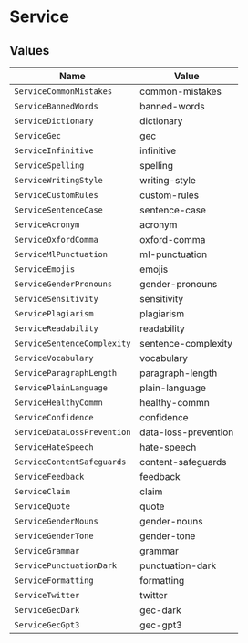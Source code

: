 # Service


## Values

| Name                        | Value                       |
| --------------------------- | --------------------------- |
| `ServiceCommonMistakes`     | common-mistakes             |
| `ServiceBannedWords`        | banned-words                |
| `ServiceDictionary`         | dictionary                  |
| `ServiceGec`                | gec                         |
| `ServiceInfinitive`         | infinitive                  |
| `ServiceSpelling`           | spelling                    |
| `ServiceWritingStyle`       | writing-style               |
| `ServiceCustomRules`        | custom-rules                |
| `ServiceSentenceCase`       | sentence-case               |
| `ServiceAcronym`            | acronym                     |
| `ServiceOxfordComma`        | oxford-comma                |
| `ServiceMlPunctuation`      | ml-punctuation              |
| `ServiceEmojis`             | emojis                      |
| `ServiceGenderPronouns`     | gender-pronouns             |
| `ServiceSensitivity`        | sensitivity                 |
| `ServicePlagiarism`         | plagiarism                  |
| `ServiceReadability`        | readability                 |
| `ServiceSentenceComplexity` | sentence-complexity         |
| `ServiceVocabulary`         | vocabulary                  |
| `ServiceParagraphLength`    | paragraph-length            |
| `ServicePlainLanguage`      | plain-language              |
| `ServiceHealthyCommn`       | healthy-commn               |
| `ServiceConfidence`         | confidence                  |
| `ServiceDataLossPrevention` | data-loss-prevention        |
| `ServiceHateSpeech`         | hate-speech                 |
| `ServiceContentSafeguards`  | content-safeguards          |
| `ServiceFeedback`           | feedback                    |
| `ServiceClaim`              | claim                       |
| `ServiceQuote`              | quote                       |
| `ServiceGenderNouns`        | gender-nouns                |
| `ServiceGenderTone`         | gender-tone                 |
| `ServiceGrammar`            | grammar                     |
| `ServicePunctuationDark`    | punctuation-dark            |
| `ServiceFormatting`         | formatting                  |
| `ServiceTwitter`            | twitter                     |
| `ServiceGecDark`            | gec-dark                    |
| `ServiceGecGpt3`            | gec-gpt3                    |